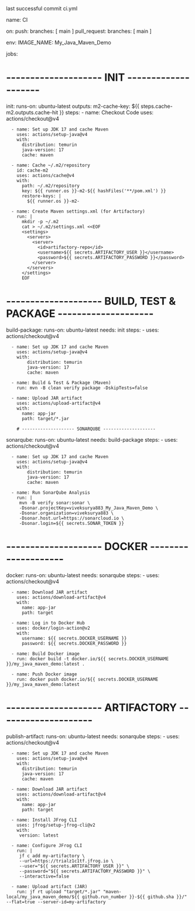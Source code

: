 last successful commit ci.yml

name: CI

on:
  push:
    branches: [ main ]
  pull_request:
    branches: [ main ]

env:
  IMAGE_NAME: My_Java_Maven_Demo

jobs:
  # -------------------- INIT --------------------
  init:
    runs-on: ubuntu-latest
    outputs:
      m2-cache-key: ${{ steps.cache-m2.outputs.cache-hit }}
    steps:
      - name: Checkout Code
        uses: actions/checkout@v4

      - name: Set up JDK 17 and cache Maven
        uses: actions/setup-java@v4
        with:
          distribution: temurin
          java-version: 17
          cache: maven

      - name: Cache ~/.m2/repository
        id: cache-m2
        uses: actions/cache@v4
        with:
          path: ~/.m2/repository
          key: ${{ runner.os }}-m2-${{ hashFiles('**/pom.xml') }}
          restore-keys: |
            ${{ runner.os }}-m2-

      - name: Create Maven settings.xml (for Artifactory)
        run: |
          mkdir -p ~/.m2
          cat > ~/.m2/settings.xml <<EOF
          <settings>
            <servers>
              <server>
                <id>artifactory-repo</id>
                <username>${{ secrets.ARTIFACTORY_USER }}</username>
                <password>${{ secrets.ARTIFACTORY_PASSWORD }}</password>
              </server>
            </servers>
          </settings>
          EOF

  # -------------------- BUILD, TEST & PACKAGE --------------------
  build-package:
    runs-on: ubuntu-latest
    needs: init
    steps:
      - uses: actions/checkout@v4

      - name: Set up JDK 17 and cache Maven
        uses: actions/setup-java@v4
        with:
            distribution: temurin
            java-version: 17
            cache: maven

      - name: Build & Test & Package (Maven)
        run: mvn -B clean verify package -DskipTests=false

      - name: Upload JAR artifact
        uses: actions/upload-artifact@v4
        with:
          name: app-jar
          path: target/*.jar

        # -------------------- SONARQUBE --------------------
  sonarqube:
    runs-on: ubuntu-latest
    needs: build-package
    steps:
      - uses: actions/checkout@v4

      - name: Set up JDK 17 and cache Maven
        uses: actions/setup-java@v4
        with:
            distribution: temurin
            java-version: 17
            cache: maven

      - name: Run SonarQube Analysis
        run: |
         mvn -B verify sonar:sonar \
         -Dsonar.projectKey=viveksurya883_My_Java_Maven_Demo \
         -Dsonar.organization=viveksurya883 \
         -Dsonar.host.url=https://sonarcloud.io \
         -Dsonar.login=${{ secrets.SONAR_TOKEN }}


  # -------------------- DOCKER --------------------
  docker:
    runs-on: ubuntu-latest
    needs: sonarqube
    steps:
      - uses: actions/checkout@v4

      - name: Download JAR artifact
        uses: actions/download-artifact@v4
        with:
          name: app-jar
          path: target

      - name: Log in to Docker Hub
        uses: docker/login-action@v2
        with:
          username: ${{ secrets.DOCKER_USERNAME }}
          password: ${{ secrets.DOCKER_PASSWORD }}

      - name: Build Docker image
        run: docker build -t docker.io/${{ secrets.DOCKER_USERNAME }}/my_java_maven_demo:latest .

      - name: Push Docker image
        run: docker push docker.io/${{ secrets.DOCKER_USERNAME }}/my_java_maven_demo:latest


  # -------------------- ARTIFACTORY --------------------
  publish-artifact:
    runs-on: ubuntu-latest
    needs: sonarqube
    steps:
      - uses: actions/checkout@v4

      - name: Set up JDK 17 and cache Maven
        uses: actions/setup-java@v4
        with:
          distribution: temurin
          java-version: 17
          cache: maven

      - name: Download JAR artifact
        uses: actions/download-artifact@v4
        with:
          name: app-jar
          path: target

      - name: Install JFrog CLI
        uses: jfrog/setup-jfrog-cli@v2
        with:
         version: latest

      - name: Configure JFrog CLI
        run: |
         jf c add my-artifactory \
         --url=https://trialz1c1tf.jfrog.io \
         --user="${{ secrets.ARTIFACTORY_USER }}" \
         --password="${{ secrets.ARTIFACTORY_PASSWORD }}" \
         --interactive=false

      - name: Upload artifact (JAR)
        run: jf rt upload "target/*.jar" "maven-local/my_java_maven_demo/${{ github.run_number }}-${{ github.sha }}/" --flat=true --server-id=my-artifactory



